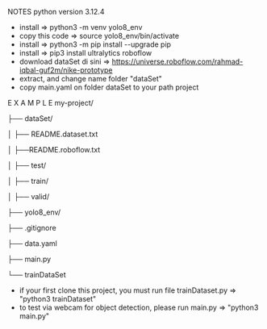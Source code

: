 NOTES
python version 3.12.4

- install => python3 -m venv yolo8_env
- copy this code => source yolo8_env/bin/activate
- install => python3 -m pip install --upgrade pip
- install => pip3 install ultralytics roboflow
- download dataSet di sini => https://universe.roboflow.com/rahmad-iqbal-guf2m/nike-prototype
- extract, and change name folder "dataSet"
- copy main.yaml on folder dataSet to your path project

E X A M P L E
my-project/

├── dataSet/

│   ├── README.dataset.txt

│   ├──README.roboflow.txt

│   ├── test/

│   ├── train/

│   ├── valid/

├── yolo8_env/

├── .gitignore

├── data.yaml

├── main.py

└── trainDataSet

- if your first clone this project, you must run file trainDataset.py => "python3 trainDataset"
- to test via webcam for object detection, please run main.py => "python3 main.py"

